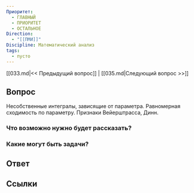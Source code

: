 ```yaml
---
Приоритет:
  - ГЛАВНЫЙ
  - ПРИОРИТЕТ
  - ОСТАЛЬНОЕ
Direction:
  - "[[ПМИ]]" 
Discipline: Математический анализ 
tags:
  - пусто
---
```

[[033.md|<< Предыдущий вопрос]] | [[035.md|Следующий вопрос >>]]
## Вопрос

Несобственные интегралы, зависящие от параметра. Равномерная сходимость по параметру. Признаки Вейерштрасса, Динн.

### Что возможно нужно будет рассказать?

### Какие могут быть задачи?

## Ответ

## Ссылки
